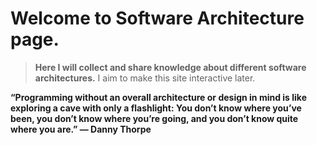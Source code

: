 
 
# Welcome to Software Architecture page.
> **Here I will collect and share knowledge about different software architectures.**
> I aim to make this site interactive later. 


__“Programming without an overall architecture or design in mind is like exploring a cave with only a flashlight: You don’t know where you’ve been, you don’t know where you’re going, and you don’t know quite where you are.” — Danny Thorpe__
